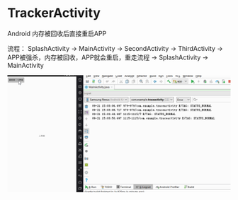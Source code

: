 # TrackerActivity
Android 内存被回收后直接重启APP



流程： SplashActivity -> MainActivity -> SecondActivity -> ThirdActivity -> APP被强杀，内存被回收，APP就会重启，重走流程 -> SplashActivity -> MainActivity



![流程展示](https://github.com/xiangxiongfly/TrackerActivity/blob/master/img/img.gif?raw=true)